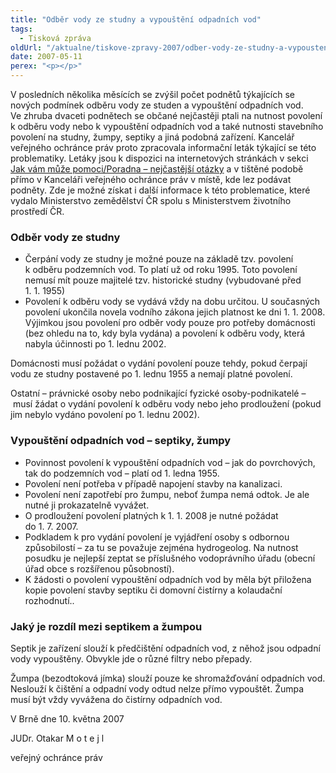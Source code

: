 ```yaml
---
title: "Odběr vody ze studny a vypouštění odpadních vod"
tags:
  - Tisková zpráva
oldUrl: "/aktualne/tiskove-zpravy-2007/odber-vody-ze-studny-a-vypousteni-odpadnich-vod"
date: 2007-05-11
perex: "<p></p>"
---
```


<!-- imported from the old website -->

<p>V posledních několika měsících se zvýšil počet podnětů týkajících se nových podmínek odběru vody ze studen a vypouštění odpadních vod. Ve zhruba dvaceti podnětech se občané nejčastěji ptali na nutnost povolení k odběru vody nebo k vypouštění odpadních vod a také nutnosti stavebního povolení na studny, žumpy, septiky a jiná podobná zařízení. Kancelář veřejného ochránce práv proto zpracovala informační leták týkající se této problematiky. Letáky jsou k dispozici na internetových stránkách v sekci <a href="pomoc/poradna.php">Jak vám může pomoci/Poradna – nejčastější otázky</a> a v tištěné podobě přímo v Kanceláři veřejného ochránce práv v místě, kde lez podávat podněty. Zde je možné získat i další informace k této problematice, které vydalo Ministerstvo zemědělství ČR spolu s Ministerstvem životního prostředí ČR.</p><h3>Odběr vody ze studny</h3><ul><li>Čerpání vody ze studny je možné pouze na základě tzv. povolení k odběru podzemních vod. To platí už od roku 1995. Toto povolení nemusí mít pouze majitelé tzv. historické studny (vybudované před 1. 1. 1955)</li><li>Povolení k odběru vody se vydává vždy na dobu určitou. U současných povolení ukončila novela vodního zákona jejich platnost ke dni 1. 1. 2008. Výjimkou jsou povolení pro odběr vody pouze pro potřeby domácnosti (bez ohledu na to, kdy byla vydána) a povolení k odběru vody, která nabyla účinnosti po 1. lednu 2002.</li></ul><p>Domácnosti musí požádat o vydání povolení pouze tehdy, pokud čerpají vodu ze studny postavené po 1. lednu 1955 a nemají platné povolení.</p><p>Ostatní &ndash; právnické osoby nebo podnikající fyzické osoby-podnikatelé &ndash; musí žádat o vydání povolení k odběru vody nebo jeho prodloužení (pokud jim nebylo vydáno povolení po 1. lednu 2002).</p><h3>Vypouštění odpadních vod – septiky, žumpy</h3><ul><li>Povinnost povolení k vypouštění odpadních vod – jak do povrchových, tak do podzemních vod &ndash; platí od 1. ledna 1955.</li><li>Povolení není potřeba v případě napojení stavby na kanalizaci.</li><li>Povolení není zapotřebí pro žumpu, neboť žumpa nemá odtok. Je ale nutné ji prokazatelně vyvážet.</li><li>O prodloužení povolení platných k 1. 1. 2008 je nutné požádat do 1. 7. 2007.</li><li>Podkladem k pro vydání povolení je vyjádření osoby s odbornou způsobilostí – za tu se považuje zejména hydrogeolog. Na nutnost posudku je nejlepší zeptat se příslušného vodoprávního úřadu (obecní úřad obce s rozšířenou působností).</li><li>K žádosti o povolení vypouštění odpadních vod by měla být přiložena kopie povolení stavby septiku či domovní čistírny a kolaudační rozhodnutí..</li></ul><h3>Jaký je rozdíl mezi septikem a žumpou</h3><p>Septik je zařízení slouží k předčištění odpadních vod, z něhož jsou odpadní vody vypouštěny. Obvykle jde o různé filtry nebo přepady.</p><p>Žumpa (bezodtoková jímka) slouží pouze ke shromažďování odpadních vod. Neslouží k čištění a odpadní vody odtud nelze přímo vypouštět. Žumpa musí být vždy vyvážena do čistírny odpadních vod.</p><p>V Brně dne 10. května 2007</p><p>JUDr. Otakar M o t e j l</p><p>veřejný ochránce práv</p>
